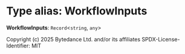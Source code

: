 # Type alias: WorkflowInputs

**WorkflowInputs**: `Record`<`string`, `any`>

Copyright (c) 2025 Bytedance Ltd. and/or its affiliates
SPDX-License-Identifier: MIT
